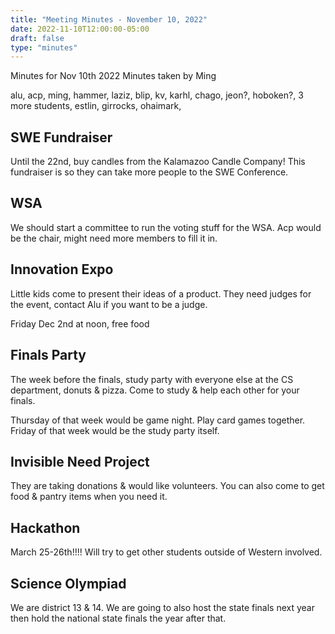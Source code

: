 ```yaml
---
title: "Meeting Minutes - November 10, 2022"
date: 2022-11-10T12:00:00-05:00
draft: false
type: "minutes"
---
```


Minutes for Nov 10th 2022
Minutes taken by Ming

alu, acp, ming, hammer, laziz, blip, kv, karhl, chago, jeon?, hoboken?, 3 more students, estlin, girrocks, ohaimark,

## SWE Fundraiser

Until the 22nd, buy candles from the Kalamazoo Candle Company! This fundraiser is so they can take more people to the SWE Conference.

## WSA

We should start a committee to run the voting stuff for the WSA. Acp would be the chair, might need more members to fill it in.

## Innovation Expo

Little kids come to present their ideas of a product. They need judges for the event, contact Alu if you want to be a judge.

Friday Dec 2nd at noon, free food

## Finals Party

The week before the finals, study party with everyone else at the CS department, donuts & pizza. Come to study & help each other for your finals.

Thursday of that week would be game night. Play card games together.
Friday of that week would be the study party itself.

## Invisible Need Project

They are taking donations & would like volunteers. You can also come to get food & pantry items when you need it. 

## Hackathon

March 25-26th!!!! Will try to get other students outside of Western involved. 

## Science Olympiad

We are district 13 & 14. We are going to also host the state finals next year then hold the national state finals the year after that.
